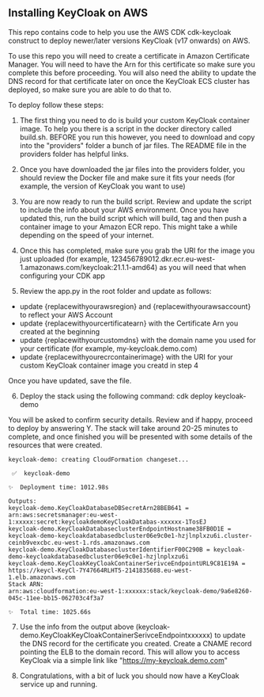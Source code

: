 ## Installing KeyCloak on AWS

This repo contains code to help you use the AWS CDK cdk-keycloak construct to deploy newer/later versions KeyCloak (v17 onwards) on AWS. 

To use this repo you will need to create a certificate in Amazon Certificate Manager. You will need to have the Arn for this certificate so make sure you complete this before proceeding. You will also need the ability to update the DNS record for that certificate later on once the KeyCloak ECS cluster has deployed, so make sure you are able to do that to.

To deploy follow these steps:

1. The first thing you need to do is build your custom KeyCloak container image. To help you there is a script in the docker directory called build.sh. BEFORE you run this however, you need to download and copy into the "providers" folder a bunch of jar files. The README file in the providers folder has helpful links.

2. Once you have downloaded the jar files into the providers folder, you should review the Docker file and make sure it fits your needs (for example, the version of KeyCloak you want to use)

3. You are now ready to run the build script. Review and update the script to include the info about your AWS environment. Once you have updated this, run the build script which will build, tag and then push a container image to your Amazon ECR repo. This  might take a while depending on the speed of your internet.

4. Once this has completed, make sure you grab the URI for the image you just uploaded (for example, 123456789012.dkr.ecr.eu-west-1.amazonaws.com/keycloak:21.1.1-amd64) as you will need that when configuring your CDK app

5. Review the app.py in the root folder and update as follows:

* update {replacewithyourawsregion} and {replacewithyourawsaccount} to reflect your AWS Account
* update {replacewithyourcertificatearn} with the Certificate Arn you created at the beginning
* update {replacewithyourcustomdns} with the domain name you used for your certificate (for example, my-keycloak.demo.com)
* update {replacewithyourecrcontainerimage} with the URI for your custom KeyCloak container image you creatd in step 4

Once you have updated, save the file.

6. Deploy the stack using the following command: cdk deploy keycloak-demo

You will be asked to confirm security details. Review and if happy, proceed to deploy by answering Y. The stack will take around 20-25 minutes to complete, and once finished you will be presented with some details of the resources that were created.

```
keycloak-demo: creating CloudFormation changeset...

 ✅  keycloak-demo

✨  Deployment time: 1012.98s

Outputs:
keycloak-demo.KeyCloakDatabaseDBSecretArn28BEB641 = arn:aws:secretsmanager:eu-west-1:xxxxx:secret:keycloakdemoKeyCloakDatabas-xxxxxx-1TosEJ
keycloak-demo.KeyCloakDatabaseclusterEndpointHostname38FB0D1E = keycloak-demo-keycloakdatabasedbcluster06e9c0e1-hzjlnplxzu6i.cluster-ceinb9vexcbc.eu-west-1.rds.amazonaws.com
keycloak-demo.KeyCloakDatabaseclusterIdentifierF00C290B = keycloak-demo-keycloakdatabasedbcluster06e9c0e1-hzjlnplxzu6i
keycloak-demo.KeyCloakKeyCloakContainerSerivceEndpointURL9C81E19A = https://keycl-KeyCl-7Y47664RLHT5-2141835688.eu-west-1.elb.amazonaws.com
Stack ARN:
arn:aws:cloudformation:eu-west-1:xxxxxx:stack/keycloak-demo/9a6e8260-045c-11ee-bb15-062703c4f3a7

✨  Total time: 1025.66s
```

7. Use the info from the output above (keycloak-demo.KeyCloakKeyCloakContainerSerivceEndpointxxxxxx) to update the DNS record for the certificate you created. Create a CNAME record pointing the ELB to the domain record. This will allow you to access KeyCloak via a simple link like  "https://my-keycloak.demo.com"

8. Congratulations, with a bit of luck you should now have a KeyCloak service up and running.
